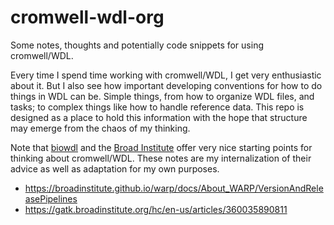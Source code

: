 # cromwell-wdl-org
Some notes, thoughts and potentially code snippets for using cromwell/WDL.

Every time I spend time working with cromwell/WDL, I get very enthusiastic about it. But I also see how important developing conventions for how to do things in WDL can be. Simple things, from how to organize WDL files, and tasks; to complex things like how to handle reference data. This repo is designed as a place to hold this information with the hope that structure may emerge from the chaos of my thinking.

Note that [biowdl](https://biowdl.github.io/) and the [Broad Institute](https://cloud.google.com/architecture/genomic-data-processing-reference-architecture) offer very nice starting points for thinking about cromwell/WDL. These notes are my internalization of their advice as well as adaptation for my own purposes.

- https://broadinstitute.github.io/warp/docs/About_WARP/VersionAndReleasePipelines
- https://gatk.broadinstitute.org/hc/en-us/articles/360035890811